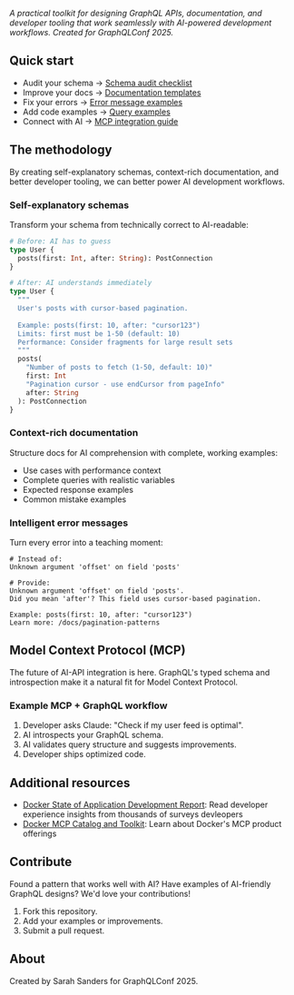 _A practical toolkit for designing GraphQL APIs, documentation, and developer tooling that work seamlessly with AI-powered development workflows. Created for GraphQLConf 2025._

## Quick start

- Audit your schema -> [Schema audit checklist](schema-audit-checklist.md)
- Improve your docs -> [Documentation templates](documentation-templates.md)
- Fix your errors -> [Error message examples](error-message-examples.md)
- Add code examples -> [Query examples](query-examples.md)
- Connect with AI -> [MCP integration guide](mcp-integration/basic-server.md)

## The methodology

By creating self-explanatory schemas, context-rich documentation, and better developer tooling, we can better power AI development workflows.

### Self-explanatory schemas

Transform your schema from technically correct to AI-readable:

```graphql
# Before: AI has to guess
type User {
  posts(first: Int, after: String): PostConnection
}

# After: AI understands immediately  
type User {
  """
  User's posts with cursor-based pagination.
  
  Example: posts(first: 10, after: "cursor123")
  Limits: first must be 1-50 (default: 10)
  Performance: Consider fragments for large result sets
  """
  posts(
    "Number of posts to fetch (1-50, default: 10)"
    first: Int
    "Pagination cursor - use endCursor from pageInfo" 
    after: String
  ): PostConnection
}
```

### Context-rich documentation

Structure docs for AI comprehension with complete, working examples:

- Use cases with performance context
- Complete queries with realistic variables
- Expected response examples
- Common mistake examples

### Intelligent error messages

Turn every error into a teaching moment:

```text
# Instead of:
Unknown argument 'offset' on field 'posts'

# Provide:
Unknown argument 'offset' on field 'posts'. 
Did you mean 'after'? This field uses cursor-based pagination.

Example: posts(first: 10, after: "cursor123")
Learn more: /docs/pagination-patterns
```

## Model Context Protocol (MCP)

The future of AI-API integration is here. GraphQL's typed schema and introspection make
it a natural fit for Model Context Protocol.

### Example MCP + GraphQL workflow

1. Developer asks Claude: "Check if my user feed is optimal".
2. AI introspects your GraphQL schema.
3. AI validates query structure and suggests improvements.
4. Developer ships optimized code.

## Additional resources

- [Docker State of Application Development Report](https://www.docker.com/blog/2025-docker-state-of-app-dev/): Read developer experience insights from thousands of surveys devleopers
- [Docker MCP Catalog and Toolkit](https://docs.docker.com/ai/mcp-catalog-and-toolkit/): Learn about Docker's MCP product offerings

## Contribute

Found a pattern that works well with AI? Have examples of AI-friendly GraphQL designs? We'd love your contributions!

1. Fork this repository.
2. Add your examples or improvements.
3. Submit a pull request.

## About

Created by Sarah Sanders for GraphQLConf 2025.
